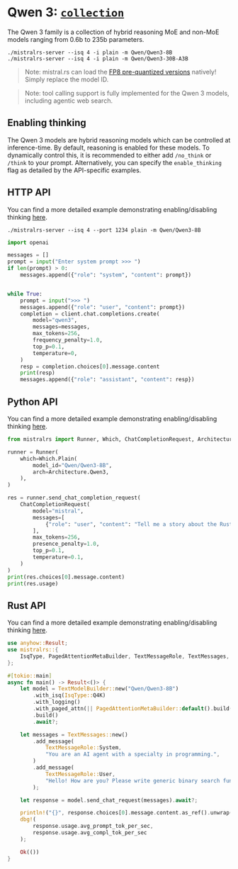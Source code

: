 # Qwen 3: [`collection`](https://huggingface.co/collections/Qwen/qwen3-67dd247413f0e2e4f653967f)

The Qwen 3 family is a collection of hybrid reasoning MoE and non-MoE models ranging from 0.6b to 235b parameters.

```
./mistralrs-server --isq 4 -i plain -m Qwen/Qwen3-8B
./mistralrs-server --isq 4 -i plain -m Qwen/Qwen3-30B-A3B
```

> Note: mistral.rs can load the [FP8 pre-quantized versions](Qwen/Qwen3-8B-FP8) natively! Simply replace the model ID.

> Note: tool calling support is fully implemented for the Qwen 3 models, including agentic web search.

## Enabling thinking
The Qwen 3 models are hybrid reasoning models which can be controlled at inference-time. By default, reasoning is enabled for these models. To dynamically control this, it is recommended to either add `/no_think` or `/think` to your prompt. Alternatively, you can specify the `enable_thinking` flag as detailed by the API-specific examples.

## HTTP API
You can find a more detailed example demonstrating enabling/disabling thinking [here](../examples/server/qwen3.py).

```
./mistralrs-server --isq 4 --port 1234 plain -m Qwen/Qwen3-8B
```

```py
import openai

messages = []
prompt = input("Enter system prompt >>> ")
if len(prompt) > 0:
    messages.append({"role": "system", "content": prompt})


while True:
    prompt = input(">>> ")
    messages.append({"role": "user", "content": prompt})
    completion = client.chat.completions.create(
        model="qwen3",
        messages=messages,
        max_tokens=256,
        frequency_penalty=1.0,
        top_p=0.1,
        temperature=0,
    )
    resp = completion.choices[0].message.content
    print(resp)
    messages.append({"role": "assistant", "content": resp})
```

## Python API
You can find a more detailed example demonstrating enabling/disabling thinking [here](../examples/python/qwen3.py).

```py
from mistralrs import Runner, Which, ChatCompletionRequest, Architecture

runner = Runner(
    which=Which.Plain(
        model_id="Qwen/Qwen3-8B",
        arch=Architecture.Qwen3,
    ),
)

res = runner.send_chat_completion_request(
    ChatCompletionRequest(
        model="mistral",
        messages=[
            {"role": "user", "content": "Tell me a story about the Rust type system."}
        ],
        max_tokens=256,
        presence_penalty=1.0,
        top_p=0.1,
        temperature=0.1,
    )
)
print(res.choices[0].message.content)
print(res.usage)
```

## Rust API
You can find a more detailed example demonstrating enabling/disabling thinking [here](../mistralrs/examples/qwen3/main.rs).

```rust
use anyhow::Result;
use mistralrs::{
    IsqType, PagedAttentionMetaBuilder, TextMessageRole, TextMessages, TextModelBuilder,
};

#[tokio::main]
async fn main() -> Result<()> {
    let model = TextModelBuilder::new("Qwen/Qwen3-8B")
        .with_isq(IsqType::Q4K)
        .with_logging()
        .with_paged_attn(|| PagedAttentionMetaBuilder::default().build())?
        .build()
        .await?;

    let messages = TextMessages::new()
        .add_message(
            TextMessageRole::System,
            "You are an AI agent with a specialty in programming.",
        )
        .add_message(
            TextMessageRole::User,
            "Hello! How are you? Please write generic binary search function in Rust.",
        );

    let response = model.send_chat_request(messages).await?;

    println!("{}", response.choices[0].message.content.as_ref().unwrap());
    dbg!(
        response.usage.avg_prompt_tok_per_sec,
        response.usage.avg_compl_tok_per_sec
    );

    Ok(())
}
```
